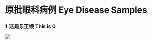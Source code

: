 # 原批眼科病例 Eye Disease Samples


### 1.这是乐正绫 This is 0

![](https://github.com/DreamingCats/GenshitJokes/raw/main/原批眼科病例/这是乐正绫.jpg)

